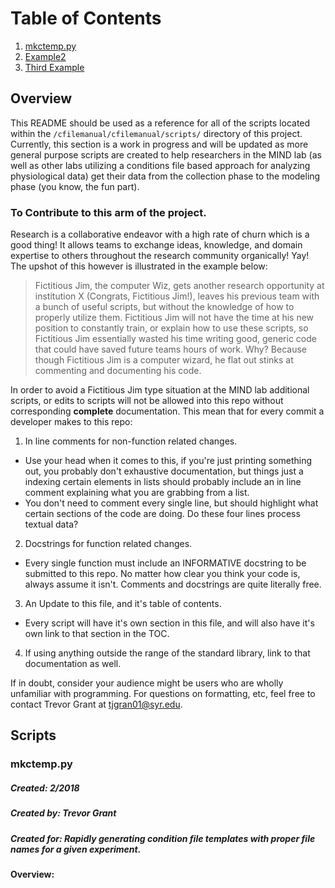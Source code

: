 # Table of Contents
1. [mkctemp.py](###mkctemp.py)
2. [Example2](#example2)
3. [Third Example](#third-example)

## Overview

This README should be used as a reference for all of the scripts located within the `/cfilemanual/cfilemanual/scripts/` directory of this project. Currently, this
section is a work in progress and will be updated as more general purpose scripts are
created to help researchers in the MIND lab (as well as other labs utilizing a conditions
file based approach for analyzing physiological data) get their data from the collection
phase to the modeling phase (you know, the fun part).

### To Contribute to this arm of the project.

Research is a collaborative endeavor with a high rate of churn which is a good thing!
It allows teams to exchange ideas, knowledge, and domain expertise to others
throughout the research community organically! Yay! The upshot of this however is
illustrated in the example below:

> Fictitious Jim, the computer Wiz, gets another research opportunity at institution X
> (Congrats, Fictitious Jim!), leaves his previous team with a bunch of useful scripts,
> but without the knowledge of how to properly utilize them. Fictitious Jim will not
> have the time at his new position to constantly train, or explain how to use these scripts,
> so Fictitious Jim essentially wasted his time writing good, generic code that could have
> saved future teams hours of work. Why? Because though Fictitious Jim is a computer
> wizard, he flat out stinks at commenting and documenting his code.

In order to avoid a Fictitious Jim type situation at the MIND lab additional scripts,
or edits to scripts will not be allowed into this repo without corresponding **complete** documentation. This mean that for every commit a developer makes to this repo:

1. In line comments for non-function related changes.
  - Use your head when it comes to this, if you're just printing something out, you
    probably don't exhaustive documentation, but things just a indexing certain elements
    in lists should probably include an in line comment explaining what you are grabbing
    from a list.
  - You don't need to comment every single line, but should highlight what certain sections
    of the code are doing. Do these four lines process textual data?
2. Docstrings for function related changes.
  - Every single function must include an INFORMATIVE docstring to be submitted to this repo.
   No matter how clear you think your code is, always assume it isn't. Comments and
   docstrings are quite literally free.
3. An Update to this file, and it's table of contents.
  - Every script will have it's own section in this file, and will also have it's own link
    to that section in the TOC.
4. If using anything outside the range of the standard library, link to that documentation
as well.

If in doubt, consider your audience might be users who are wholly unfamiliar with programming.
For questions on formatting, etc, feel free to contact Trevor Grant at tjgran01@syr.edu.

## Scripts

### mkctemp.py

##### Created: 2/2018
##### Created by: Trevor Grant
##### Created for: Rapidly generating condition file templates with proper file names for a given experiment.

#### Overview:
